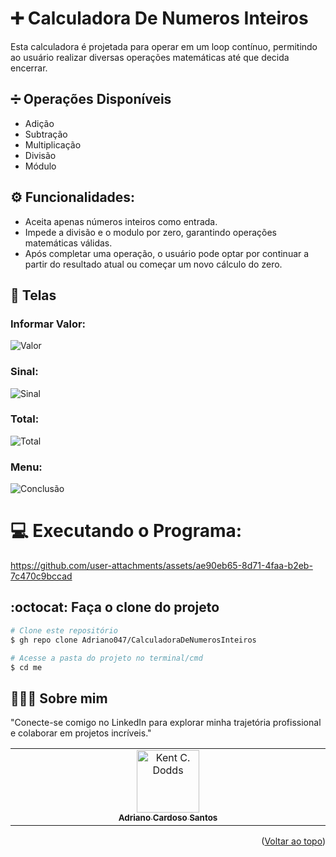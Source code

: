 <a id="readme-top"></a>
# ➕ Calculadora De Numeros Inteiros
Esta calculadora é projetada para operar em um loop contínuo, permitindo ao usuário realizar diversas operações matemáticas até que decida encerrar.

## ➗ Operações Disponíveis
- Adição
- Subtração
- Multiplicação
- Divisão
- Módulo

## ⚙️ Funcionalidades:
- Aceita apenas números inteiros como entrada.
- Impede a divisão e o modulo por zero, garantindo operações matemáticas válidas.
- Após completar uma operação, o usuário pode optar por continuar a partir do resultado atual ou começar um novo cálculo do zero.

## 📱 Telas 
### Informar Valor:
![Valor](https://github.com/user-attachments/assets/3a14bf21-c418-4dbd-a2b8-9a6c306c153c)

### Sinal:
![Sinal](https://github.com/user-attachments/assets/388076b5-ea11-4689-a3d8-b77d67fea59a)

### Total:
![Total](https://github.com/user-attachments/assets/8c42693c-2db9-4e4f-b104-761e737cc507)

### Menu:
![Conclusão](https://github.com/user-attachments/assets/0b70a76d-240e-40eb-b17a-efb419e63b58)

# 💻 Executando o Programa: 
https://github.com/user-attachments/assets/ae90eb65-8d71-4faa-b2eb-7c470c9bccad

## :octocat: Faça o clone do projeto

```bash
# Clone este repositório
$ gh repo clone Adriano047/CalculadoraDeNumerosInteiros

# Acesse a pasta do projeto no terminal/cmd
$ cd me

```
## 👨🏻‍🚀 Sobre mim
"Conecte-se comigo no LinkedIn para explorar minha trajetória profissional e colaborar em projetos incríveis."
<table>
  <tbody>
    <tr>
      <td align="center" valign="top" width="14.28%"><a href="https://www.linkedin.com/in/cardosodev047/"><img src="https://media.licdn.com/dms/image/v2/D4D03AQFRff9YjluTHQ/profile-displayphoto-shrink_400_400/profile-displayphoto-shrink_400_400/0/1713879990636?e=2147483647&v=beta&t=AIThEkfC267uJ_bVz5bpXdPbuvQlDzdWdeb4JgeSkxQ" width="100px;" alt="Kent C. Dodds"/><br /><sub><b>Adriano Cardoso Santos</b></sub></a><br />
    </tr>
  </tbody>
</table>

<p align="right">(<a href="#readme-top">Voltar ao topo</a>)</p>
